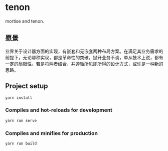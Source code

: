 # tenon

mortise and tenon.

## 愿景

业界关于设计器方面的实现，有嵌套和无嵌套两种布局方案。在满足其业务需求的前提下，无论哪种实现，都是革命性的突破。抛开业务不谈，单从技术上说，都有一定的局限性。若是将两者结合，并遵循所见即所得的设计方式，或许是一种新的思路。

## Project setup

```
yarn install
```

### Compiles and hot-reloads for development

```
yarn run serve
```

### Compiles and minifies for production

```
yarn run build
```

